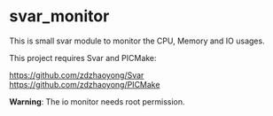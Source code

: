 # svar_monitor

This is small svar module to monitor the CPU, Memory and IO usages.


This project requires Svar and PICMake:

https://github.com/zdzhaoyong/Svar
https://github.com/zdzhaoyong/PICMake


**Warning**: The io monitor needs root permission.
